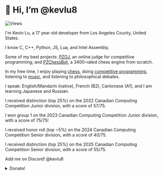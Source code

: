# 👋 Hi, I’m @kevlu8

![Views](https://komarev.com/ghpvc/?username=kevlu8&color=blue)

I'm Kevin Lu, a 17 year old developer from Los Angeles County, United States.

I know C, C++, Python, JS, Lua, and Intel Assembly.

Some of my best projects: [PZOJ](https://github.com/PZOJ/PZOJ), an online judge for competitive programming; and [PZChessBot](https://github.com/kevlu8/PZChessBot), a 3400-rated chess engine from scratch.

In my free time, I enjoy playing [chess](https://lichess.org/@/kevlu8), doing [competitive programming](https://dmoj.ca/user/kevlu8), listening to [music](https://open.spotify.com/playlist/1MDrLIsSs2ucCiVwX99rlW?si=ece07f5715e848d6), and listening to philosophical debates.

I speak: English/Mandarin (native), French (B2), Cantonese (A1), and I am learning Japanese and Russian.

I received distinction (top 25%) on the 2022 Canadian Computing Competition Junior division, with a score of 57/75.

I won group 1 on the 2023 Canadian Computing Competition Junior division, with a score of 75/75!

I received honor roll (top ~5%) on the 2024 Canadian Computing Competition Senior division, with a score of 40/75.

I received distinction (top 25%) on the 2025 Canadian Computing Competition Senior division, with a score of 55/75.

Add me on Discord! @kevlu8

<details>
  <summary>Donate!</summary>
  
  If for whatever reason you want to send me money, here are the places you may do so:
  
  - BTC Address (preferred): 31pma4U314hJHSxXBECWxYFPBgL7n9BoCC
    
  - Ethereum: 0x1e6d504dc37c7925f9d937Fbba9eed5313b0f926

  - Ethereum Classic: 0x4f4cf965270a0EeeFA0A52e92b4E5Bc8884D645c
  
  - YouTube Membership: https://www.youtube.com/kevlu8
  
</details>
